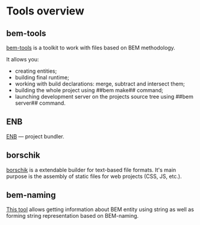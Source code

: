 # Tools overview

## bem-tools
[bem-tools](/tools/bem/bem-tools) is a toolkit to work with files
based on BEM methodology.

It allows you:
  * creating entities;
  * building final runtime;
  * working with build declarations: merge, subtract and intersect them;
  * building the whole project using ##bem make## command;
  * launching development server on the projects source tree using ##bem server## command.

## ENB
[ENB](/tools/bem/enb-bem/) — project bundler.

## borschik
[borschik](/tools/optimizers/borschik) is a extendable builder for text-based file formats.
It's main purpose is the assembly of static files for web projects (CSS, JS, etc.).

## bem-naming
[This tool](/tools/bem/bem-naming/) allows getting information about BEM entity using string as well as forming string representation based on BEM-naming.
